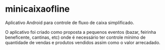 # minicaixaofline

Aplicativo Android para controle de fluxo de caixa simplificado.

O aplicativo foi criado como proposta a pequenos eventos (bazar, feirinha beneficente, cantinas, etc) onde é necessário ter controle mínimo de quantidade de vendas e produtos vendidos assim como o valor arrecadado.
